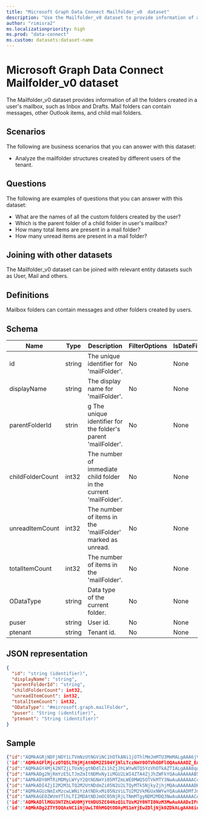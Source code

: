 ```yaml
---
title: "Microsoft Graph Data Connect Mailfolder_v0  dataset"
description: "Use the Mailfolder_v0 dataset to provide information of all the folders created in a user's mailbox."
author: "rimisra2"
ms.localizationpriority: high
ms.prod: "data-connect"
ms.custom: datasets:dataset-name
---
```


# Microsoft Graph Data Connect Mailfolder_v0  dataset

The Mailfolder_v0 dataset provides information of all the folders created in a user's mailbox, such as Inbox and Drafts. Mail folders can contain messages, other Outlook items, and child mail folders.
 
## Scenarios

The following are business scenarios that you can answer with this dataset:

- Analyze the mailfolder structures created by different users of the tenant.

## Questions

The following are examples of questions that you can answer with this dataset:

- What are the names of all the custom folders created by the user?
- Which is the parent folder of a child folder in user's mailbox?
- How many total items are present in a mail folder?
- How many unread items are present in a mail folder?

## Joining with other datasets

The Mailfolder_v0 dataset can be joined with relevant entity datasets such as User, Mail and others.

## Definitions

Mailbox folders can contain messages and other folders created by users. 

## Schema

| Name  | Type  |  Description  |  FilterOptions  |  IsDateFilter  | 
| ----------- | ----------- | ----------- | ----------- | ----------- |
| id | 	string | 	The unique identifier for 'mailFolder'. |	No |	None |
| displayName |	string |	The display name for 'mailFolder'.  |	No |	None |
| parentFolderId |	strin |g	The unique identifier for the folder's parent 'mailFolder'. |	No |	None |
| childFolderCount |	int32 |	The number of immediate child folder in the current 'mailFolder'. |	No |	None |
| unreadItemCount |	int32 |	The number of items in the 'mailFolder' marked as unread. |	No |	None |
| totalItemCount |	int32 |	The number of items in the 'mailFolder'. |	No |	None |
| ODataType |	string |	Data type of the current folder. |	No |	None |
| puser	| string	| User id. |	No |  	None |
| ptenant |	string  |	Tenant id. |	No |  	None |

## JSON representation

```json
{
  "id": "string (identifier)",
  "displayName": "string",
  "parentFolderId": "string",
  "childFolderCount": int32,
  "unreadItemCount": int32,
  "totalItemCount": int32, 
  "ODataType": "#microsoft.graph.mailFolder",
  "puser": "String (identifier)",
  "ptenant": "String (identifier)"
}
```

## Sample 


```json
{"id":"AQMkAGRjNDFjNDY1LTVmNzUtNGViNC1hOTkANi1jOThlMmJmMTU3MmMALgAAA6jVIxIEDQNNtj9CZVt6SRUBAMquub9EVY9Nv31MRSqT3dQAAAIBWQAAAA==","displayName":"Archive","parentFolderId":"AQMkAGRjNDFjNDY1LTVmNzUtNGViNC1hOTkANi1jOThlMmJmMTU3MmMALgAAA6jVIxIEDQNNtj9CZVt6SRUBAMquub9EVY9Nv31MRSqT3dQAAAIBCAAAAA==","childFolderCount":0,"unreadItemCount":0,"totalItemCount":0,"ODataType":"#microsoft.graph.mailFolder","puser":"0409a7eb-588d-4871-b629-e33de72b8b0d","ptenant":"027d8585-9664-42ed-ae2a-c9e9fddfda22”}
{"id":"AQMkAGFlMjczOTQ5LTNjMjAtNDM2ZS04YjNlLTczNmY0OTVhODFlOQAuAAADZ_EAK_Os2kO_qYnMT9a4zQEASqucXnhIlE2b8iXgsvn1qQAAAgFAAAAA","displayName":"Archive","parentFolderId":"AQMkAGFlMjczOTQ5LTNjMjAtNDM2ZS04YjNlLTczNmY0OTVhODFlOQAuAAADZ_EAK_Os2kO_qYnMT9a4zQEASqucXnhIlE2b8iXgsvn1qQAAAgEIAAAA","childFolderCount":0,"unreadItemCount":0,"totalItemCount":0,"ODataType":"#microsoft.graph.mailFolder","puser":"1715c984-a1ce-4483-b109-643041ef4469","ptenant":"027d8585-9664-42ed-ae2a-c9e9fddfda22”}
{"id":"AQMkAGY4Mjk2NTZjLTUxNjgtNDdlZi1hZjJhLWYwNTQ5YzVhOTkAZTIALgAAA8qoOofxQYpLp-fYvJvsCf0BAKNZARh2HqhDgQvm4HdqNToAAAIBSwAAAA==","displayName":"Archive","parentFolderId":"AQMkAGY4Mjk2NTZjLTUxNjgtNDdlZi1hZjJhLWYwNTQ5YzVhOTkAZTIALgAAA8qoOofxQYpLp-fYvJvsCf0BAKNZARh2HqhDgQvm4HdqNToAAAIBCAAAAA==","childFolderCount":0,"unreadItemCount":0,"totalItemCount":0,"ODataType":"#microsoft.graph.mailFolder","puser":"3853937f-6f46-4fff-a141-1a18be24944e","ptenant":"027d8585-9664-42ed-ae2a-c9e9fddfda22"}
{"id":"AAMkADg2NjRmYzE5LTJmZmItNDMxNy1iMGU2LWI4ZTA4ZjJhZWFkYQAuAAAAAAB5Lb3RUjXQTq_4frfZtHdHAQBBChzDntZLTK9_In9X_H7UAAAAAIw_AAA=","displayName":"Archive","parentFolderId":"AAMkADg2NjRmYzE5LTJmZmItNDMxNy1iMGU2LWI4ZTA4ZjJhZWFkYQAuAAAAAAB5Lb3RUjXQTq_4frfZtHdHAQBBChzDntZLTK9_In9X_H7UAAAAAAEIAAA=","childFolderCount":0,"unreadItemCount":0,"totalItemCount":0,"ODataType":"#microsoft.graph.mailFolder","puser":"3eb5fed9-8c59-4eff-a9ea-ba2b5f1ac27f","ptenant":"027d8585-9664-42ed-ae2a-c9e9fddfda22"}
{"id":"AAMkADY0MTRiMDMyLWYyY2QtNGNmYi05MTZmLWE0MWQ5OTVkMTY3NwAuAAAAAACePVwnVQLQQo3igsKUUNIPAQDDb9In4fFjSKy7cc0yk1OaAAAAAGjHAAA=","displayName":"Archive","parentFolderId":"AAMkADY0MTRiMDMyLWYyY2QtNGNmYi05MTZmLWE0MWQ5OTVkMTY3NwAuAAAAAACePVwnVQLQQo3igsKUUNIPAQDDb9In4fFjSKy7cc0yk1OaAAAAAAEIAAA=","childFolderCount":0,"unreadItemCount":0,"totalItemCount":0,"ODataType":"#microsoft.graph.mailFolder","puser":"6618944e-1fe9-4c03-955e-b1ebbf5737c9","ptenant":"027d8585-9664-42ed-ae2a-c9e9fddfda22"}
{"id":"AAMkADI4ZjI2M2M3LTQ2M2UtNDdmZi05N2U2LTQyMTk5NjkyZjhjMQAuAAAAAADK7KnGlO-0QozWnQc1OrNEAQAVIBI9ITL4T4hmBf4E6xqQAAAAAAFWAAA=","displayName":"Archive","parentFolderId":"AAMkADI4ZjI2M2M3LTQ2M2UtNDdmZi05N2U2LTQyMTk5NjkyZjhjMQAuAAAAAADK7KnGlO-0QozWnQc1OrNEAQAVIBI9ITL4T4hmBf4E6xqQAAAAAAEIAAA=","childFolderCount":0,"unreadItemCount":0,"totalItemCount":0,"ODataType":"#microsoft.graph.mailFolder","puser":"6acddb90-66a1-4a1f-bbd4-4632aac05f3a","ptenant":"027d8585-9664-42ed-ae2a-c9e9fddfda22"}
{"id":"AQMkAGUzNmIxMzcwLWNiYzAtNDkxMi05NzViLTU2M2VkMGUxNWYwYQAuAAADMfJmQyFaPkWIRgjBBrblMgEAi7RMA7eRU0GB-Rxx-trGSwAAAgFjAAAA","displayName":"Archive","parentFolderId":"AQMkAGUzNmIxMzcwLWNiYzAtNDkxMi05NzViLTU2M2VkMGUxNWYwYQAuAAADMfJmQyFaPkWIRgjBBrblMgEAi7RMA7eRU0GB-Rxx-trGSwAAAgEIAAAA","childFolderCount":0,"unreadItemCount":0,"totalItemCount":0,"ODataType":"#microsoft.graph.mailFolder","puser":"6f995c2b-2dcc-433f-9409-7d847d3935fb","ptenant":"027d8585-9664-42ed-ae2a-c9e9fddfda22"}
{"id":"AAMkAGE0ZWVmYTlhLTI2MDAtNDJmOC05NjRjLTNmMTgyNDM2MDQ3NwAuAAAAAACAHUC988Z9QbixVUMtutstAQDR4t3ZE8_6QpbkP-csYqiqAAAAAGrMAAA=","displayName":"Clutter","parentFolderId":"AAMkAGE0ZWVmYTlhLTI2MDAtNDJmOC05NjRjLTNmMTgyNDM2MDQ3NwAuAAAAAACAHUC988Z9QbixVUMtutstAQDR4t3ZE8_6QpbkP-csYqiqAAAAAAEIAAA=","childFolderCount":0,"unreadItemCount":0,"totalItemCount":0,"ODataType":"#microsoft.graph.mailFolder","puser":"820779bc-217e-4370-bb81-4f34a124c072","ptenant":"027d8585-9664-42ed-ae2a-c9e9fddfda22”}
{"id":"AQMkADllMGU3NTZhLWU0MjYtNDU5ZC04NzQ1LTUxM2Y0NTI0NzM3MwAuAAADxIFm2RiFrU2EhVfwmeCNMgEA1DBbvNXM6ke6YeAsGY2R0AAAAmxQAAAA","displayName":"Archive","parentFolderId":"AQMkADllMGU3NTZhLWU0MjYtNDU5ZC04NzQ1LTUxM2Y0NTI0NzM3MwAuAAADxIFm2RiFrU2EhVfwmeCNMgEA1DBbvNXM6ke6YeAsGY2R0AAAAgEIAAAA","childFolderCount":0,"unreadItemCount":0,"totalItemCount":0,"ODataType":"#microsoft.graph.mailFolder","puser":"883bfe1c-445d-4848-8db1-b677b16ed4be","ptenant":"027d8585-9664-42ed-ae2a-c9e9fddfda22"}
{"id":"AQMkADg2ZTY5OQAxNC1iNjUwLTRhMGQtODAyMS1mYjEwZDljNjk0ZDkALgAAA6idTB5WAhNBq_ijW0PQP7oBAMd8Z-5o8NJGmHQhTTXS3RYAAAIBXAAAAA==","displayName":"Archive","parentFolderId":"AQMkADg2ZTY5OQAxNC1iNjUwLTRhMGQtODAyMS1mYjEwZDljNjk0ZDkALgAAA6idTB5WAhNBq_ijW0PQP7oBAMd8Z-5o8NJGmHQhTTXS3RYAAAIBCAAAAA==","childFolderCount":0,"unreadItemCount":0,"totalItemCount":0,"ODataType":"#microsoft.graph.mailFolder","puser":"c2381f5a-ef48-439a-b44a-a47311537c53","ptenant":"027d8585-9664-42ed-ae2a-c9e9fddfda22"}
```